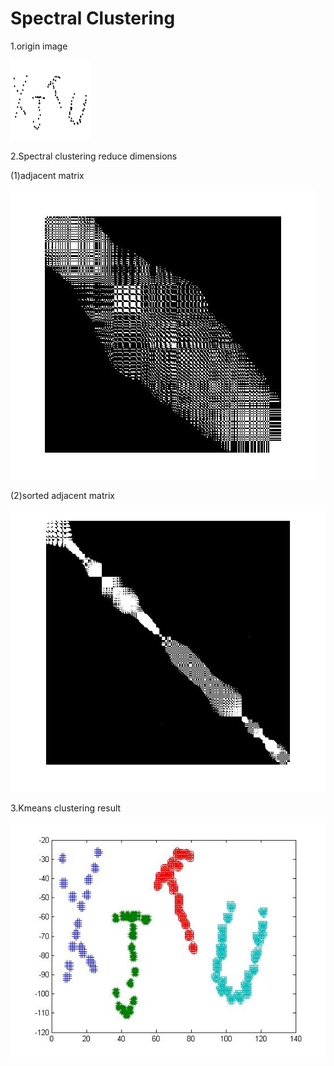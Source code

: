 # Spectral Clustering

1.origin image

![image](./results/xjtu.jpg)

2.Spectral clustering reduce dimensions

(1)adjacent matrix

![image](./results/1.jpg)

(2)sorted adjacent matrix

![image](./results/sorted_adjacent_matrix.jpg)

3.Kmeans clustering result

![image](./results/x12.jpg)
